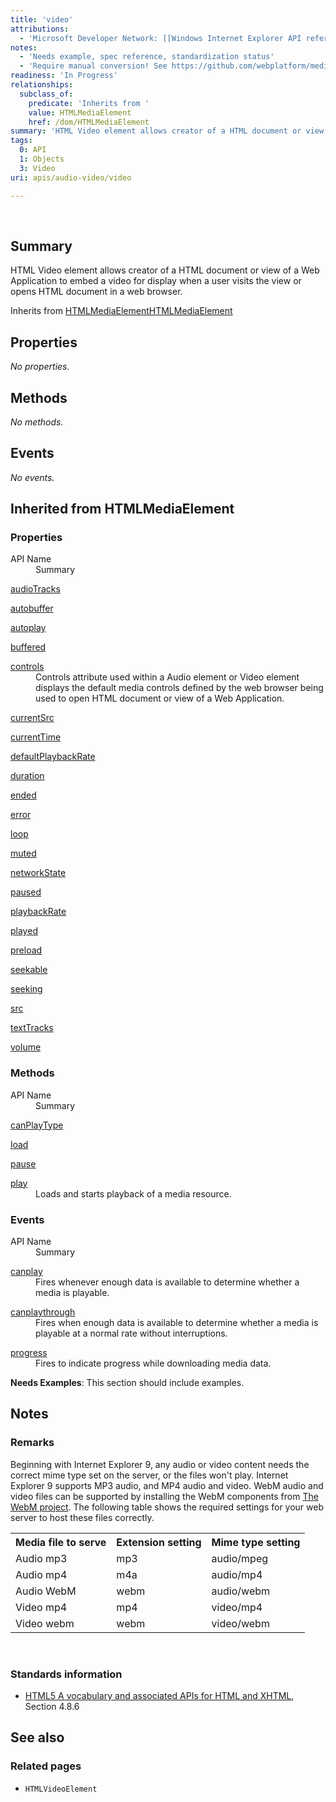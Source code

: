 ```yaml
---
title: 'video'
attributions:
  - 'Microsoft Developer Network: [[Windows Internet Explorer API reference](http://msdn.microsoft.com/en-us/library/ie/hh828809%28v=vs.85%29.aspx) Article]'
notes:
  - 'Needs example, spec reference, standardization status'
  - 'Require manual conversion! See https://github.com/webplatform/mediawiki-conversion/issues/24'
readiness: 'In Progress'
relationships:
  subclass_of:
    predicate: 'Inherits from '
    value: HTMLMediaElement
    href: /dom/HTMLMediaElement
summary: 'HTML Video element allows creator of a HTML document or view of a Web Application to embed a video for display when a user visits the view or opens HTML document in a web browser.'
tags:
  0: API
  1: Objects
  3: Video
uri: apis/audio-video/video

---
```

<p><br/></p>
<h2>Summary</h2>
<p>
HTML Video element allows creator of a HTML document or view of a Web Application to embed a video for display when a user visits the view or opens HTML document in a web browser.</p><p>Inherits from <a href="/dom/HTMLMediaElement">HTMLMediaElement</a><a href="/dom/HTMLMediaElement">HTMLMediaElement</a>
</p>
<h2>Properties</h2>
<p><i>No properties.</i>
</p>
<h2>Methods</h2>
<p><i>No methods.</i>
</p>
<h2>Events</h2>
<p><i>No events.</i>
</p>
<h2>Inherited from HTMLMediaElement</h2>
<h3>Properties</h3>

<dl><dt>API Name</dt>
  <dd>Summary</dd>
</dl><dl><dt><a href="/dom/HTMLMediaElement/audioTracks">audioTracks</a></dt>
  <dd/>
</dl><dl><dt><a href="/dom/HTMLMediaElement/autobuffer">autobuffer</a></dt>
  <dd/>
</dl><dl><dt><a href="/dom/HTMLMediaElement/autoplay">autoplay</a></dt>
  <dd/>
</dl><dl><dt><a href="/dom/HTMLMediaElement/buffered">buffered</a></dt>
  <dd/>
</dl><dl><dt><a href="/dom/HTMLMediaElement/controls">controls</a></dt>
  <dd>Controls attribute used within a Audio element or Video element displays the default media controls defined by the web browser being used to open HTML document or view of a Web Application.</dd>
</dl><dl><dt><a href="/dom/HTMLMediaElement/currentSrc">currentSrc</a></dt>
  <dd/>
</dl><dl><dt><a href="/dom/HTMLMediaElement/currentTime">currentTime</a></dt>
  <dd/>
</dl><dl><dt><a href="/dom/HTMLMediaElement/defaultPlaybackRate">defaultPlaybackRate</a></dt>
  <dd/>
</dl><dl><dt><a href="/dom/HTMLMediaElement/duration">duration</a></dt>
  <dd/>
</dl><dl><dt><a href="/dom/HTMLMediaElement/ended">ended</a></dt>
  <dd/>
</dl><dl><dt><a href="/dom/HTMLMediaElement/error">error</a></dt>
  <dd/>
</dl><dl><dt><a href="/dom/HTMLMediaElement/loop">loop</a></dt>
  <dd/>
</dl><dl><dt><a href="/dom/HTMLMediaElement/muted">muted</a></dt>
  <dd/>
</dl><dl><dt><a href="/dom/HTMLMediaElement/networkState">networkState</a></dt>
  <dd/>
</dl><dl><dt><a href="/dom/HTMLMediaElement/paused">paused</a></dt>
  <dd/>
</dl><dl><dt><a href="/dom/HTMLMediaElement/playbackRate">playbackRate</a></dt>
  <dd/>
</dl><dl><dt><a href="/dom/HTMLMediaElement/played">played</a></dt>
  <dd/>
</dl><dl><dt><a href="/dom/HTMLMediaElement/preload">preload</a></dt>
  <dd/>
</dl><dl><dt><a href="/dom/HTMLMediaElement/seekable">seekable</a></dt>
  <dd/>
</dl><dl><dt><a href="/dom/HTMLMediaElement/seeking">seeking</a></dt>
  <dd/>
</dl><dl><dt><a href="/dom/HTMLMediaElement/src">src</a></dt>
  <dd/>
</dl><dl><dt><a href="/dom/HTMLMediaElement/textTracks">textTracks</a></dt>
  <dd/>
</dl><dl><dt><a href="/dom/HTMLMediaElement/volume">volume</a></dt>
  <dd/>
</dl><h3>Methods</h3>

<dl><dt>API Name</dt>
  <dd>Summary</dd>
</dl><dl><dt><a href="/dom/HTMLMediaElement/canPlayType">canPlayType</a></dt>
  <dd/>
</dl><dl><dt><a href="/dom/HTMLMediaElement/load">load</a></dt>
  <dd/>
</dl><dl><dt><a href="/dom/HTMLMediaElement/pause">pause</a></dt>
  <dd/>
</dl><dl><dt><a href="/dom/HTMLMediaElement/play">play</a></dt>
  <dd>Loads and starts playback of a media resource.</dd>
</dl><h3>Events</h3>

<dl><dt>API Name</dt>
  <dd>Summary</dd>
</dl><dl><dt><a href="/dom/HTMLMediaElement/canplay">canplay</a></dt>
  <dd>Fires whenever enough data is available to determine whether a media is playable.</dd>
</dl><dl><dt><a href="/dom/HTMLMediaElement/canplaythrough">canplaythrough</a></dt>
  <dd>Fires when enough data is available to determine whether a media is playable at a normal rate without interruptions.</dd>
</dl><dl><dt><a href="/dom/HTMLMediaElement/progress">progress</a></dt>
  <dd>Fires to indicate progress while downloading media data.</dd>
</dl><div class="editors-only">
<p><b>Needs Examples</b>:  This section should include examples. 
</p>
</div>
<h2>Notes</h2>
<h3>Remarks</h3>
<p>Beginning with Internet Explorer 9, any audio or video content needs  the correct mime type set on the server, or the files won't play. Internet Explorer 9 supports MP3 audio, and  MP4 audio and video. WebM audio and video files can be supported by installing the WebM components from <a rel="nofollow" class="external text" href="http://go.microsoft.com/fwlink/p/?LinkID=218894">The WebM project</a>. The following table shows the required settings for your web server to host these files correctly.
</p>
<table class="wikitable"><tr><th>Media file to serve
</th>
<th>Extension setting
</th>
<th>Mime type setting
</th></tr><tr><td>Audio mp3
</td>
<td>mp3
</td>
<td>audio/mpeg
</td></tr><tr><td>Audio mp4
</td>
<td>m4a
</td>
<td>audio/mp4
</td></tr><tr><td>Audio WebM
</td>
<td>webm
</td>
<td>audio/webm
</td></tr><tr><td>Video mp4
</td>
<td>mp4
</td>
<td>video/mp4
</td></tr><tr><td>Video webm
</td>
<td>webm
</td>
<td>video/webm
</td></tr></table><p> 
</p>
<h3>Standards information</h3>
<ul><li><a rel="nofollow" class="external text" href="http://go.microsoft.com/fwlink/p/?linkid=221374">HTML5 A vocabulary and associated APIs for HTML and XHTML</a>, Section 4.8.6</li></ul><h2>See also</h2>
<h3>Related pages</h3>
<ul><li><code>HTMLVideoElement</code></li></ul>
